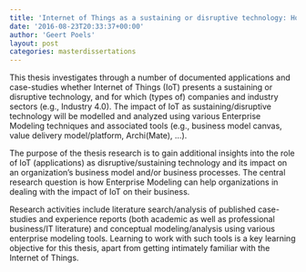 ```yaml
---
title: 'Internet of Things as a sustaining or disruptive technology: How can Enterprise Modeling help in analyzing the impact of IoT on business and operating models? (Simon Dhaenens)'
date: '2016-08-23T20:33:37+00:00'
author: 'Geert Poels'
layout: post
categories: masterdissertations
---
```


This thesis investigates through a number of documented applications and case-studies whether Internet of Things (IoT) presents a sustaining or disruptive technology, and for which (types of) companies and industry sectors (e.g., Industry 4.0). The impact of IoT as sustaining/disruptive technology will be modelled and analyzed using various Enterprise Modeling techniques and associated tools (e.g., business model canvas, value delivery model/platform, Archi(Mate), …).

The purpose of the thesis research is to gain additional insights into the role of IoT (applications) as disruptive/sustaining technology and its impact on an organization’s business model and/or business processes. The central research question is how Enterprise Modeling can help organizations in dealing with the impact of IoT on their business.

Research activities include literature search/analysis of published case-studies and experience reports (both academic as well as professional business/IT literature) and conceptual modeling/analysis using various enterprise modeling tools. Learning to work with such tools is a key learning objective for this thesis, apart from getting intimately familiar with the Internet of Things.